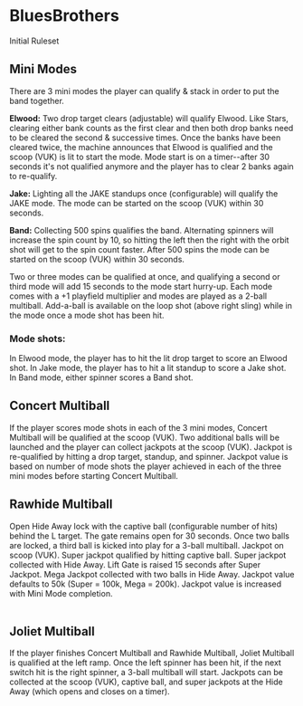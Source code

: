 # BluesBrothers
Initial Ruleset  

## Mini Modes  
There are 3 mini modes the player can qualify & stack in order to put the band together.   
  
**Elwood:** Two drop target clears (adjustable) will qualify Elwood. Like Stars, clearing either bank counts as the first clear and then both drop banks need to be cleared the second & successive times. Once the banks have been cleared twice, the machine announces that Elwood is qualified and the scoop (VUK) is lit to start the mode. Mode start is on a timer--after 30 seconds it's not qualified anymore and the player has to clear 2 banks again to re-qualify.  
  
**Jake:** Lighting all the JAKE standups once (configurable) will qualify the JAKE mode. The mode can be started on the scoop (VUK) within 30 seconds.

**Band:** Collecting 500 spins qualifies the band. Alternating spinners will increase the spin count by 10, so hitting the left then the right with the orbit shot will get to the spin count faster. After 500 spins the mode can be started on the scoop (VUK) within 30 seconds.  
  
Two or three modes can be qualified at once, and qualifying a second or third mode will add 15 seconds to the mode start hurry-up. Each mode comes with a +1 playfield multiplier and modes are played as a 2-ball multiball. Add-a-ball is available on the loop shot (above right sling) while in the mode once a mode shot has been hit.  

### Mode shots: 
In Elwood mode, the player has to hit the lit drop target to score an Elwood shot.
In Jake mode, the player has to hit a lit standup to score a Jake shot.
In Band mode, either spinner scores a Band shot.

## Concert Multiball
If the player scores mode shots in each of the 3 mini modes, Concert Multiball will be qualified at the scoop (VUK). Two additional balls will be launched and the player can collect jackpots at the scoop (VUK). Jackpot is re-qualified by hitting a drop target, standup, and spinner. Jackpot value is based on number of mode shots the player achieved in each of the three mini modes before starting Concert Multiball.  
  
## Rawhide Multiball  
Open Hide Away lock with the captive ball (configurable number of hits) behind the L target. The gate remains open for 30 seconds. Once two balls are locked, a third ball is kicked into play for a 3-ball multiball. Jackpot on scoop (VUK). Super jackpot qualified by hitting captive ball. Super jackpot collected with Hide Away. Lift Gate is raised 15 seconds after Super Jackpot. Mega Jackpot collected with two balls in Hide Away. Jackpot value defaults to 50k (Super = 100k, Mega = 200k). Jackpot value is increased with Mini Mode completion.    
   
## Joliet Multiball  
If the player finishes Concert Multiball and Rawhide Multiball, Joliet Multiball is qualified at the left ramp. Once the left spinner has been hit, if the next switch hit is the right spinner, a 3-ball multiball will start. Jackpots can be collected at the scoop (VUK), captive ball, and super jackpots at the Hide Away (which opens and closes on a timer).  
